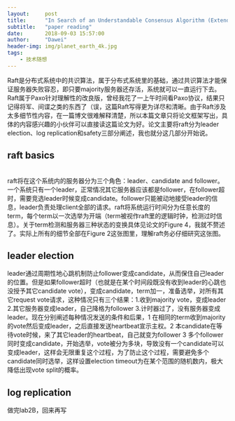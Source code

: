 ```yaml
---
layout:     post
title:      "In Search of an Understandable Consensus Algorithm (Extended Version) Part_1"
subtitle:   "paper reading"
date:       2018-09-03 15:57:00
author:     "Dawei"
header-img: img/planet_earth_4k.jpg
tags:
    - 技术随想
---
```


Raft是分布式系统中的共识算法，属于分布式系统里的基础，通过共识算法才能保证服务器失败容忍，即只要majority服务器还存活，系统就可以一直运行下去。Raft属于Paxo针对理解性的改良版，曾经我花了一上午时间看Paxo协议，结果只记得将军、间谍之类的东西了（误，这篇Raft写得更为详尽和清晰。由于Raft涉及太多细节性内容，在一篇博文很难解释清楚，所以本篇文章只将论文框架写出，具体的内容感兴趣的小伙伴可以直接读这篇论文为好。论文主要将raft分为leader election、log replication和safety三部分阐述，我也就分这几部分开始说。

## raft basics
<br>raft将在这个系统内的服务器分为三个角色：leader、candidate and follower。一个系统只有一个leader，正常情况其它服务器应该都是follower，在follower超时，需要竞选leader时候变成candidate。follower只能被动地接受leader的信息，leader负责处理client全部的请求。raft将系统运行时间分为任意长度的term，每个term以一次选举为开端（term被视作raft里的逻辑时钟，检测过时信息）。关于term检测和服务器三种状态的变换具体见论文的Figure 4，我就不赘述了。实际上所有的细节全部在Figure 2这张图里，理解raft务必仔细研究这张图。

## leader election
leader通过周期性地心跳机制防止follower变成candidate，从而保住自己leader的位置。但是如果follower超时（也就是在某个时间段既没有收到leader的心跳也没授予其它candidate vote），变成candidate，term加一，准备选举，对所有其它request vote请求，这种情况只有三个结果：1.收到majority vote，变成leader 2.其它服务器变成leader，自己降格为follower 3.计时器过了，没有服务器变成leader。现在分别阐述每种情况发送的条件和后果，1 在相同的term收到majority的vote然后变成leader，之后直接发送heartbeat宣示主权。2 本candidate在等待vote时候，来了其它leader的heartbeat，自己就变为follower 3 多个follower同时变成candidate，开始选举，vote被分为多块，导致没有一个candidate可以变成leader，这样会无限重复这个过程，为了防止这个过程，需要避免多个candidate同时选举，这样设置election timeout为在某个范围的随机数内，极大降低出现vote split的概率。

## log replication
做完lab2B，回来再写